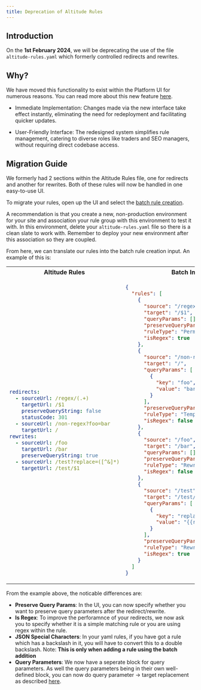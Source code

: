 ```yaml
---
title: Deprecation of Altitude Rules
---
```


## Introduction

On the **1st February 2024**, we will be deprecating the use of the file `altitude-rules.yaml` which formerly controlled redirects and rewrites.

## Why?

We have moved this functionality to exist within the Platform UI for numerous reasons. You can read more about this new feature [here](../edge/rules/).

- Immediate Implementation: Changes made via the new interface take effect instantly, eliminating the need for redeployment and facilitating quicker updates.

- User-Friendly Interface: The redesigned system simplifies rule management, catering to diverse roles like traders and SEO managers, without requiring direct codebase access.

## Migration Guide

We formerly had 2 sections within the Altitude Rules file, one for redirects and another for rewrites. Both of these rules will now be handled in one easy-to-use UI.

To migrate your rules, open up the UI and select the [batch rule creation](../edge/rules/#batch-rule-creation).

A recommendation is that you create a new, non-production environment for your site and association your rule group with this environment to test it with. In this environment, delete your `altitude-rules.yaml` file so there is a clean slate to work with. Remember to deploy your new environment after this association so they are coupled.

From here, we can translate our rules into the batch rule creation input. An example of this is:

<table>
  <tr>
    <th>Altitude Rules</th>
    <th>Batch Input</th>
  </tr>
  <tr>
  <td>

```yml
redirects:
  - sourceUrl: /regex/(.+)
    targetUrl: /$1
    preserveQueryString: false
    statusCode: 301
  - sourceUrl: /non-regex?foo=bar
    targetUrl: /
rewrites:
  - sourceUrl: /foo
    targetUrl: /bar
    preserveQueryString: true
  - sourceUrl: /test?replace=([^&]*)
    targetUrl: /test/$1
```

  </td>

  <td>

```json
{
  "rules": [
    {
      "source": "/regex/(.+)",
      "target": "/$1",
      "queryParams": [],
      "preserveQueryParams": false,
      "ruleType": "PermanentRedirect",
      "isRegex": true
    },
    {
      "source": "/non-regex",
      "target": "/",
      "queryParams": [
        {
          "key": "foo",
          "value": "bar"
        }
      ],
      "preserveQueryParams": true,
      "ruleType": "TemporaryRedirect",
      "isRegex": false
    },
    {
      "source": "/foo",
      "target": "/bar",
      "queryParams": [],
      "preserveQueryParams": true,
      "ruleType": "Rewrite",
      "isRegex": false
    },
    {
      "source": "/test",
      "target": "/test/{{replaceValue}}",
      "queryParams": [
        {
          "key": "replace",
          "value": "{{replaceValue}}"
        }
      ],
      "preserveQueryParams": true,
      "ruleType": "Rewrite",
      "isRegex": true
    }
  ]
}
```

  </td>
  </tr>
</table>

From the example above, the noticable differences are:

- **Preserve Query Params**: In the UI, you can now specify whether you want to preserve query parameters after the redirect/rewrite.
- **Is Regex**: To improve the perforamnce of your redirects, we now ask you to specify whether it is a simple matching rule or you are using regex within the rule.
- **JSON Special Characters**: In your yaml rules, if you have got a rule which has a backslash in it, you will have to convert this to a double backslash. Note: **This is only when adding a rule using the batch addition**
- **Query Parameters**: We now have a seperate block for query parameters. As well the query parameters being in their own well-defined block, you can now do query parameter -> target replacement as described [here](../edge/rules/#common-pattern-replacement).

